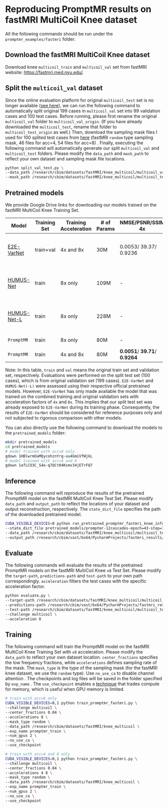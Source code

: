# Reproducing PromptMR results on fastMRI MultiCoil Knee dataset

All the following commands should be run under the `promptmr_examples/fastmri` folder.

## Download the fastMRI MultiCoil Knee dataset

Download knee `multicoil_train` and `multicoil_val` set from fastMRI website: <https://fastmri.med.nyu.edu/>.

## Split the `multicoil_val` dataset

Since the online evaluation platform for original `multicoil_test` set is no longer available ([see here](
https://github.com/facebookresearch/fastMRI/discussions/293)), we can run the following command to automatically split original 199 cases in `multicoil_val` set into 99 validation cases and 100 test cases. Before running, please first rename the original `multicoil_val` folder to `multicoil_val_origin`. (If you have already downloaded the `multicoil_test`, rename that folder to `multicoil_test_origin` as well.) Then, download the sampling mask files I used for 100 splited test cases from [here](https://drive.google.com/file/d/1YY6fifXo5SNFLAhO5M6V9abmVgXs7NvJ/view?usp=sharing) (fastMRI `random` type sampling mask, 46 files for acc=4, 54 files for acc=8) . Finally, executing the following command will automatically generate our split `multicoil_val` and `multicoil_test` folders. Please modify the `data_path` and `mask_path` to reflect your own dataset and sampling mask file locations.

```bash
python split_val_test.py \
--data_path /research/cbim/datasets/fastMRI/knee_multicoil/multicoil_val_origin \
--mask_path /research/cbim/datasets/fastMRI/knee_multicoil/multicoil_test_mask
```

## Pretrained models

We provide Google Drive links for downloading our models trained on the fastMRI MultiCoil Knee Training Set.

| Model              |Training Set   |Training Acceleration|# of Params     | NMSE/PSNR/SSIM 4x| NMSE/PSNR/SSIM 8x|Download Link                            |
|--------------------|---------------|---------------------|----------------|-------------------------|---------------|---------------------------------------------------|
| [E2E-VarNet](https://github.com/facebookresearch/fastMRI)         |train+val|4x and 8x            |30M             |0.0053/ 39.37/ 0.9236    |0.0087/ 37.30/ 0.8936         |can be found in their official repo |
| [HUMUS-Net](https://github.com/z-fabian/HUMUS-Net)          |train|8x only              |109M            |-                        |0.0090/ 37.20/ 0.8946         |can be found in their official repo |
| [HUMUS-Net-L](https://github.com/z-fabian/HUMUS-Net)        |train|8x only              |228M            |-                        |0.0086/ 37.45/ 0.8955         |can be found in their official repo |
| `PromptMR`           |train|8x only              |80M             |-                        |0.0080/ 37.78/ 0.8983         |[Link](https://drive.google.com/file/d/1HBlwrmOaMQycohznYrg-uu4GmiVfWjkL/view?usp=sharing) |
| `PromptMR`           |train|4x and 8x            |80M             |**0.0051**/ **39.71**/ **0.9264**    |**0.0080**/ **37.78**/ **0.8984**        |[Link](https://drive.google.com/file/d/1afLCO3C_S4e-q7QCt04Ksmv34jETrFQ7/view?usp=sharing) |

Note: In this table, `train` and `val` means the original train set and validation set, respectively. Evaluations were performed on the split test set (100 cases), which is from original validation set (199 cases). `E2E-VarNet` and `HUMUS-Net(-L)` were assessed using their respective official pretrained models. However, `E2E-VarNet` has only made available the model that was trained on the combined training and original validation sets with acceleration factors of `4x` and `8x`. This implies that our split test set was already exposed to `E2E-VarNet` during its training phase. Consequently, the results of `E2E-VarNet` should be considered for reference purposes only and not subjected to rigorous comparison with other models.

You can also directly use the following command to download the models to the `pretrained_models` folder:

```bash
mkdir pretrained_models
cd pretrained_models
# model trained with acc=8 only
gdown 1HBlwrmOaMQycohznYrg-uu4GmiVfWjkL
# model trained with acc=4 and 8
gdown 1afLCO3C_S4e-q7QCt04Ksmv34jETrFQ7
```

## Inference

The following command will reproduce the results of the pretrained PromptMR model on the fastMRI MultiCoil Knee Test Set. Please modify `data_path` and `output_path` to reflect the locations of your dataset and output reconstruction, respectively. The `state_dict_file` specifies the path of the downloaded pretrained model.

```bash
CUDA_VISIBLE_DEVICES=0 python run_pretrained_promptmr_fastmri_knee_inference.py --challenge varnet_knee_mc \
--state_dict_file pretrained_models/promptmr-12cascades-epoch=43-step=764324.ckpt \
--data_path /research/cbim/datasets/fastMRI/knee_multicoil/multicoil_test \
--output_path /research/cbim/vast/bx64/PycharmProjects/fastmri_results/reproduce_promptmr_knee
```

## Evaluate

The following commands will evaluate the results of the pretrained PromptMR models on the fastMRI MultiCoil Knee `x8` Test Set. Please modify the `target-path`, `predictions-path` and `test-path` to your own path correspondingly. `acceleration` filters the test cases with the specific acceleration factor.

```bash
python evaluate.py \
--target-path /research/cbim/datasets/fastMRI/knee_multicoil/multicoil_test_full \
--predictions-path /research/cbim/vast/bx64/PycharmProjects/fastmri_results/reproduce_promptmr_knee/reconstructions \
--test-path /research/cbim/datasets/fastMRI/knee_multicoil/multicoil_test \
--challenge multicoil \
--acceleration 8 
```

## Training

The following command will train the PromptMR model on the fastMRI MultiCoil Knee Training Set with `x8` acceleration. Please modify the `data_path` to reflect your own dataset location. `center_fractions` specifies the low frequency fractions, while `accelerations` defines sampling rate of the mask. The `mask_type` is the type of the sampling mask (for the fastMRI knee dataset, we use the `random` type). Use `no_use_ca` to disable channel attention . The checkpoints and log files will be saved in the folder specified by `exp_name` . The `use_checkpoint` enables a [technique](https://pytorch.org/docs/stable/checkpoint.html#torch.utils.checkpoint.checkpoint) that trades compute for memory, which is useful when GPU memory is limited.

```bash
# train with acc=8 only
CUDA_VISIBLE_DEVICES=0,1 python train_promptmr_fastmri.py \
--challenge multicoil \
--center_fractions 0.04 \
--accelerations 8 \
--mask_type random \
--data_path /research/cbim/datasets/fastMRI/knee_multicoil \
--exp_name promptmr_train \
--num_gpus 2 \
--no_use_ca \
--use_checkpoint

# train with acc=4 and 8 only
CUDA_VISIBLE_DEVICES=0,1 python train_promptmr_fastmri.py \
--challenge multicoil \
--center_fractions 0.04 \
--accelerations 4 8 \
--mask_type random \
--data_path /research/cbim/datasets/fastMRI/knee_multicoil \
--exp_name promptmr_train \
--num_gpus 2 \
--no_use_ca \
--use_checkpoint
```
